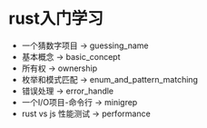 # rust入门学习

- 一个猜数字项目 -> guessing_name
- 基本概念 -> basic_concept
- 所有权 -> ownership
- 枚举和模式匹配 -> enum_and_pattern_matching
- 错误处理 -> error_handle
- 一个I/O项目-命令行 -> minigrep
- rust vs js 性能测试 -> performance
